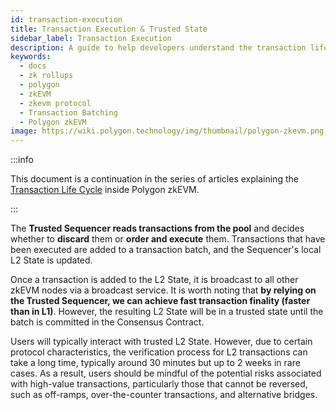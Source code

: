 ```yaml
---
id: transaction-execution
title: Transaction Execution & Trusted State
sidebar_label: Transaction Execution
description: A guide to help developers understand the transaction life cycle in zkEVM.
keywords:
  - docs
  - zk rollups
  - polygon
  - zkEVM
  - zkevm protocol
  - Transaction Batching
  - Polygon zkEVM
image: https://wiki.polygon.technology/img/thumbnail/polygon-zkevm.png
---
```


:::info

This document is a continuation in the series of articles explaining the [<ins>Transaction Life Cycle</ins>](l2-transaction-cycle-intro.md) inside Polygon zkEVM.

:::

The **Trusted Sequencer reads transactions from the pool** and decides whether to **discard** them or **order and execute** them. Transactions that have been executed are added to a transaction batch, and the Sequencer's local L2 State is updated.

Once a transaction is added to the L2 State, it is broadcast to all other zkEVM nodes via a broadcast service. It is worth noting that **by relying on the Trusted Sequencer, we can achieve fast transaction finality (faster than in L1)**. However, the resulting L2 State will be in a trusted state until the batch is committed in the Consensus Contract.

Users will typically interact with trusted L2 State. However, due to certain protocol characteristics, the verification process for L2 transactions can take a long time, typically around 30 minutes but up to 2 weeks in rare cases. As a result, users should be mindful of the potential risks associated with high-value transactions, particularly those that cannot be reversed, such as off-ramps, over-the-counter transactions, and alternative bridges.
